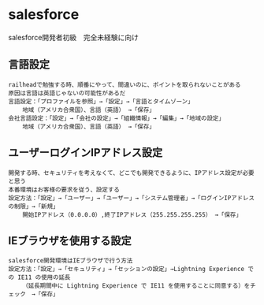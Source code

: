 # salesforce
salesforce開発者初級　完全未経験に向け

言語設定
--------------------
    railheadで勉強する時、順番にやって、間違いのに、ポイントを取られないことがある
    原因は言語は英語じゃないの可能性があるだ
    言語設定：「プロファイルを参照」→「設定」→「言語とタイムゾーン」
        地域（アメリカ合衆国）、言語（英語） →「保存」
    会社言語設定：「設定」→「会社の設定」→「組織情報」→「編集」→「地域の設定」
        地域（アメリカ合衆国）、言語（英語） →「保存」
            

ユーザーログインIPアドレス設定
-----------------
    開発する時、セキュリティを考えなくて、どこでも開発できるように、IPアドレス設定が必要と思う
    本番環境はお客様の要求を従う、設定する
    設定方法：「設定」→「ユーザー」→「ユーザー」→「システム管理者」→「ログインIPアドレスの制限」→「新規」
        開始IPアドレス（0.0.0.0）,終了IPアドレス（255.255.255.255） →「保存」
            
            
 IEブラウザを使用する設定
 ---------------
    salesforce開発環境はIEブラウザで行う方法
    設定方法：「設定」→「セキュリティ」→「セッションの設定」→Lightning Experience での IE11 の使用の延長
        （延長期間中に Lightning Experience で IE11 を使用することに同意する）をチェック　→「保存」

            


